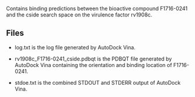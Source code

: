Contains binding predictions between the bioactive compound F1716-0241 and the cside search space on the virulence factor rv1908c.

## Files

- log.txt is the log file generated by AutoDock Vina.

- rv1908c_F1716-0241_cside.pdbqt is the PDBQT file generated by AutoDock Vina containing the orientation and binding location of F1716-0241.

- stdoe.txt is the combined STDOUT and STDERR output of AutoDock Vina.

